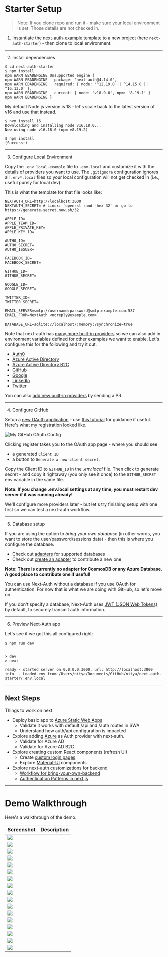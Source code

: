 # Starter Setup

> Note: If you clone repo and run it - make sure your local environment is set. Those details are not checked in.

1. Instantiate the [next-auth-example](https://github.com/nextauthjs/next-auth-example) template to a new project (here `next-auth-starter`) - then clone to local environment.

---

2. Install dependencies

```
$ cd next-auth-starter
$ npm install
npm WARN EBADENGINE Unsupported engine {
npm WARN EBADENGINE   package: 'next-auth@4.14.0',
npm WARN EBADENGINE   required: { node: '^12.19.0 || ^14.15.0 || ^16.13.0' },
npm WARN EBADENGINE   current: { node: 'v18.9.0', npm: '8.19.1' }
npm WARN EBADENGINE }
```

My default Node.js version is 18 - let's scale back to the latest version of v16 and use that instead.

```
$ nvm install 16
Downloading and installing node v16.18.0...
Now using node v16.18.0 (npm v8.19.2)

$ npm install     
(Success!)
```

---

3. Configure Local Environment


Copy the `.env.local.example` file to `.env.local` and customize it with the details of providers you want to use. The `.gitignore` configuration ignores all `.env*.local` files so your local configuration will not get checked in (i.e., useful purely for local dev).

This is what the template for that file looks like:

```
NEXTAUTH_URL=http://localhost:3000
NEXTAUTH_SECRET= # Linux: `openssl rand -hex 32` or go to https://generate-secret.now.sh/32

APPLE_ID=
APPLE_TEAM_ID=
APPLE_PRIVATE_KEY=
APPLE_KEY_ID=

AUTH0_ID=
AUTH0_SECRET=
AUTH0_ISSUER=

FACEBOOK_ID=
FACEBOOK_SECRET=

GITHUB_ID=
GITHUB_SECRET=

GOOGLE_ID=
GOOGLE_SECRET=

TWITTER_ID=
TWITTER_SECRET=

EMAIL_SERVER=smtp://username:password@smtp.example.com:587
EMAIL_FROM=NextAuth <noreply@example.com>

DATABASE_URL=sqlite://localhost/:memory:?synchronize=true

```

Note that next-auth has [many more built-in providers](https://next-auth.js.org/configuration/providers/oauth#built-in-providers) so we can also add in environment variables defined for other examples we want to enable. Let's configure this for the following and try it out. 
 - [Auth0](https://next-auth.js.org/providers/auth0)
 - [Azure Active Directory](https://next-auth.js.org/providers/azure-ad)
 - [Azure Active Directory B2C](https://next-auth.js.org/providers/azure-ad-b2c)
 - [GitHub](https://next-auth.js.org/providers/github)
 - [Google](https://next-auth.js.org/providers/google)
 - [LinkedIn](https://next-auth.js.org/providers/linkedin)
 - [Twitter](https://next-auth.js.org/providers/twitter)

You can also [add new built-in providers](https://next-auth.js.org/configuration/providers/oauth#adding-a-new-built-in-provider) by sending a PR.

---

4. Configure GitHub 

Setup a [new OAuth application](https://github.com/settings/applications/new) -  use [this tutorial](https://www.nextauth.org/add-github-authentication-to-nextjs) for guidance if useful. Here's what my registration looked like.

![My GitHub OAuth Config](./img/next-auth-github.png)

Clicking register takes you to the OAuth app page - where you should see  
- a generated `Client ID` 
- a button to `Generate a new client secret`.

Copy the Client ID to `GITHUB_ID` in the _.env.local_ file. Then click to generate secret - and copy it rightaway (you only see it once) to the `GITHUB_SECRET` env variable in the same file.

**Note: If you change .env.local settings at any time, you must restart dev server if it was running already!**

We'll configure more providers later - but let's try finishing setup with one first so we can test a next-auth workflow.

--- 

5. Database setup

If you are using the option to _bring your own database_ (in other words, you want to store the user/password/sessions data) - then this is where you configure the database.

 - Check out [adapters](https://next-auth.js.org/adapters/overview) for supported databases
 - Check out [create an adapter](https://next-auth.js.org/tutorials/creating-a-database-adapter) to contribute a new one


**Note: There is currently no adapter for CosmosDB or any Azure Database. A good place to contribute one if useful!**

You can use Next-Auth without a database if you use OAuth for authentication. For now that is what we are doing with GitHub, so let's move on.

If you don't specify a database, Next-Auth uses [JWT (JSON Web Tokens)](https://jwt.io/introduction) by default, to securely transmit auth information.

---

6. Preview Next-Auth app

Let's see if we got this all configured right:

```
$ npm run dev


> dev
> next

ready - started server on 0.0.0.0:3000, url: http://localhost:3000
info  - Loaded env from /Users/nitya/Documents/GitHub/nitya/next-auth-starter/.env.local
```

---

## Next Steps

Things to work on next:
 - Deploy basic app to [Azure Static Web Apps](https://learn.microsoft.com/en-us/azure/static-web-apps/deploy-nextjs-static-export?tabs=github-actions)
    - Validate it works with default /api and /auth routes in SWA
    - Understand how auth/api configuration is impacted 
 - Explore adding [Azure](https://benjaminwfox.com/blog/tech/how-to-configure-azure-b2c-with-nextjs) as Auth provider with next-auth.
    - Validate for Azure AD
    - Validate for Azure AD B2C
 - Explore creating custom React components (refresh UI)
    - Create [custom login pages](https://youtu.be/kB6YNYZ63fw)
    - Explore [Material-UI](https://github.com/TimMikeladze/next-auth-mui) components
 - Explore next-auth customizations for backend
    - [Workflow for bring-your-own-backend](https://arunoda.me/blog/add-auth-support-to-a-next-js-app-with-a-custom-backend)
    - [Authentication Patterns in next.js](https://nextjs.org/docs/authentication)


---

# Demo Walkthrough

Here's a walkthrough of the demo.

| Screenshot | Description |
|:---|:--- |
|![](./img/next-auth-github.png) | |
|![](./img/next-auth-guest1-api.png) | |
|![](./img/next-auth-guest1-client.png) | |
|![](./img/next-auth-guest1-landing.png) | |
|![](./img/next-auth-guest1-protected.png) | |
|![](./img/next-auth-guest1-server.png) | |
|![](./img/next-auth-guest2-login.png) | |
|![](./img/next-auth-guest3-login-undefined.png) | |
|![](./img/next-auth-guest3-login-undefined.png) | |
|![](./img/next-auth-guest4-login-github.png) | |
|![](./img/next-auth-user1-landing.png) | |
|![](./img/next-auth-user2-client.png) | |
|![](./img/next-auth-user3-server.png) | |
|![](./img/next-auth-user4-protected.png) | |
|![](./img/next-auth-user5-api.png) | |
|![](./img/next-auth-user6-admin.png) | |
|![](./img/next-auth-user7-me.png) | |

